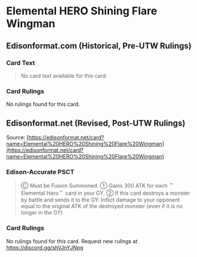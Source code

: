 # Elemental HERO Shining Flare Wingman

## Edisonformat.com (Historical, Pre-UTW Rulings)

### Card Text

> No card text available for this card.

### Card Rulings

No rulings found for this card.

## Edisonformat.net (Revised, Post-UTW Rulings)

Source: [https://edisonformat.net/card?name=Elemental%20HERO%20Shining%20Flare%20Wingman](https://edisonformat.net/card?name=Elemental%20HERO%20Shining%20Flare%20Wingman)

### Edison-Accurate PSCT

> Ⓒ Must be Fusion Summoned.
> ① Gains 300 ATK for each ＂Elemental Hero＂ card in your GY.
> ② If this card destroys a monster by battle and sends it to the GY: Inflict damage to your opponent equal to the original ATK of the destroyed monster (even if it is no longer in the GY)

### Card Rulings

No rulings found for this card. Request new rulings at https://discord.gg/shVJnYJNpg
            